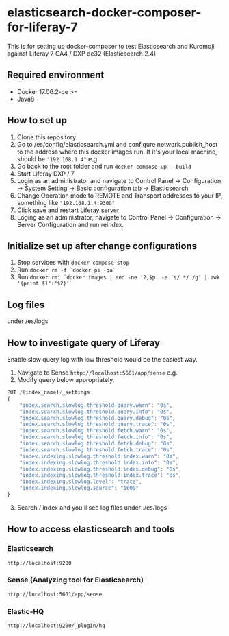 # elasticsearch-docker-composer-for-liferay-7
This is for setting up docker-composer to test Elasticsearch and Kuromoji against Liferay 7 GA4 / DXP de32 (Elasticsearch 2.4)

## Required environment
- Docker 17.06.2-ce >=
- Java8

## How to set up
1. Clone this repository
2. Go to /es/config/elasticsearch.yml and configure network.publish_host to the address where this docker images run. If it's your local machine, should be ```"192.168.1.4"``` e.g.
3. Go back to the root folder and run ```docker-compose up --build```
4. Start Liferay DXP / 7
5. Login as an administrator and navigate to Control Panel -> Configuration -> System Setting -> Basic configuration tab -> Elasticsearch
6. Change Operation mode to REMOTE and Transport addresses to your IP, something like ```"192.168.1.4:9300"```
7. Click save and restart Liferay server
8. Loging as an administrator, navigate to Control Panel -> Configuration -> Server Configuration and run reindex.

## Initialize set up after change configurations
1. Stop services with ```docker-compose stop```
2. Run ```docker rm -f `docker ps -qa` ```
3. Run ```docker rmi `docker images | sed -ne '2,$p' -e 's/ */ /g' | awk '{print $1":"$2}'` ```

## Log files
under /es/logs

## How to investigate query of Liferay
Enable slow query log with low threshold would be the easiest way.
1. Navigate to Sense ```http://localhost:5601/app/sense``` e.g.
2. Modify query below appropriately.

```javascript
PUT /[index_name]/_settings
{
    "index.search.slowlog.threshold.query.warn": "0s",
    "index.search.slowlog.threshold.query.info": "0s",
    "index.search.slowlog.threshold.query.debug": "0s",
    "index.search.slowlog.threshold.query.trace": "0s",
    "index.search.slowlog.threshold.fetch.warn": "0s",
    "index.search.slowlog.threshold.fetch.info": "0s",
    "index.search.slowlog.threshold.fetch.debug": "0s",
    "index.search.slowlog.threshold.fetch.trace": "0s",
    "index.indexing.slowlog.threshold.index.warn": "0s",
    "index.indexing.slowlog.threshold.index.info": "0s",
    "index.indexing.slowlog.threshold.index.debug": "0s",
    "index.indexing.slowlog.threshold.index.trace": "0s",
    "index.indexing.slowlog.level": "trace",
    "index.indexing.slowlog.source": "1000"
}
```
3. Search / index and you'll see log files under ./es/logs

## How to access elasticsearch and tools
### Elasticsearch
```http://localhost:9200```

### Sense (Analyzing tool for Elasticsearch)
```http://localhost:5601/app/sense```

### Elastic-HQ
```http://localhost:9200/_plugin/hq```
